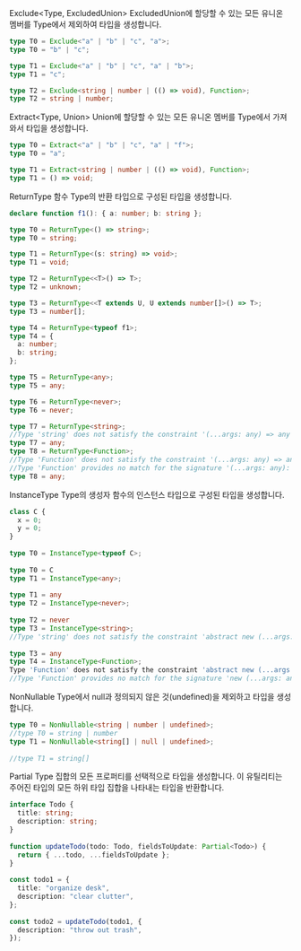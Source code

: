 Exclude<Type, ExcludedUnion>
ExcludedUnion에 할당할 수 있는 모든 유니온 멤버를 Type에서 제외하여 타입을 생성합니다.

```typescript
type T0 = Exclude<"a" | "b" | "c", "a">;
type T0 = "b" | "c";

type T1 = Exclude<"a" | "b" | "c", "a" | "b">;
type T1 = "c";

type T2 = Exclude<string | number | (() => void), Function>;
type T2 = string | number;
```

Extract<Type, Union>
Union에 할당할 수 있는 모든 유니온 멤버를 Type에서 가져와서 타입을 생성합니다.

```typescript
type T0 = Extract<"a" | "b" | "c", "a" | "f">;
type T0 = "a";

type T1 = Extract<string | number | (() => void), Function>;
type T1 = () => void;
```

ReturnType<Type>
함수 Type의 반환 타입으로 구성된 타입을 생성합니다.

```typescript
declare function f1(): { a: number; b: string };

type T0 = ReturnType<() => string>;
type T0 = string;

type T1 = ReturnType<(s: string) => void>;
type T1 = void;

type T2 = ReturnType<<T>() => T>;
type T2 = unknown;

type T3 = ReturnType<<T extends U, U extends number[]>() => T>;
type T3 = number[];

type T4 = ReturnType<typeof f1>;
type T4 = {
  a: number;
  b: string;
};

type T5 = ReturnType<any>;
type T5 = any;

type T6 = ReturnType<never>;
type T6 = never;

type T7 = ReturnType<string>;
//Type 'string' does not satisfy the constraint '(...args: any) => any'.
type T7 = any;
type T8 = ReturnType<Function>;
//Type 'Function' does not satisfy the constraint '(...args: any) => any'.
//Type 'Function' provides no match for the signature '(...args: any): any'.
type T8 = any;
```

InstanceType<Type>
Type의 생성자 함수의 인스턴스 타입으로 구성된 타입을 생성합니다.

```typescript
class C {
  x = 0;
  y = 0;
}
 
type T0 = InstanceType<typeof C>;
     
type T0 = C
type T1 = InstanceType<any>;
     
type T1 = any
type T2 = InstanceType<never>;
     
type T2 = never
type T3 = InstanceType<string>;
//Type 'string' does not satisfy the constraint 'abstract new (...args: any) => any'.
     
type T3 = any
type T4 = InstanceType<Function>;
Type 'Function' does not satisfy the constraint 'abstract new (...args: any) => any'.
//Type 'Function' provides no match for the signature 'new (...args: any): any'.
```

NonNullable<Type>
Type에서 null과 정의되지 않은 것(undefined)을 제외하고 타입을 생성합니다.
```typescript
type T0 = NonNullable<string | number | undefined>;
//type T0 = string | number
type T1 = NonNullable<string[] | null | undefined>;
     
//type T1 = string[]
```

Partial<Type>
Type 집합의 모든 프로퍼티를 선택적으로 타입을 생성합니다. 이 유틸리티는 주어진 타입의 모든 하위 타입 집합을 나타내는 타입을 반환합니다.
```typescript
interface Todo {
  title: string;
  description: string;
}
 
function updateTodo(todo: Todo, fieldsToUpdate: Partial<Todo>) {
  return { ...todo, ...fieldsToUpdate };
}
 
const todo1 = {
  title: "organize desk",
  description: "clear clutter",
};
 
const todo2 = updateTodo(todo1, {
  description: "throw out trash",
});
```

